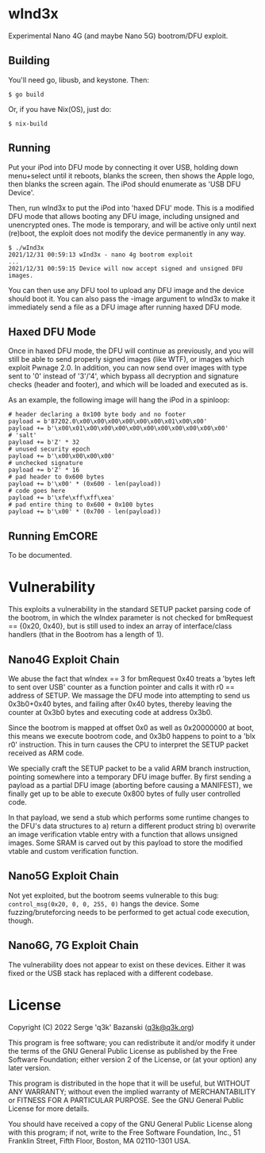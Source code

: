 wInd3x
======

Experimental Nano 4G (and maybe Nano 5G) bootrom/DFU exploit.

Building
--------

You'll need go, libusb, and keystone. Then:

    $ go build

Or, if you have Nix(OS), just do:

    $ nix-build

Running
-------

Put your iPod into DFU mode by connecting it over USB, holding down menu+select until it reboots, blanks the screen, then shows the Apple logo, then blanks the screen again. The iPod should enumerate as 'USB DFU Device'.

Then, run wInd3x to put the iPod into 'haxed DFU' mode. This is a modified DFU mode that allows booting any DFU image, including unsigned and unencrypted ones. The mode is temporary, and will be active only until next (re)boot, the exploit does not modify the device permanently in any way.

    $ ./wInd3x
    2021/12/31 00:59:13 wInd3x - nano 4g bootrom exploit
    ...
    2021/12/31 00:59:15 Device will now accept signed and unsigned DFU images.

You can then use any DFU tool to upload any DFU image and the device should boot it. You can also pass the -image argument to wInd3x to make it immediately send a file as a DFU image after running haxed DFU mode.

Haxed DFU Mode
--------------

Once in haxed DFU mode, the DFU will continue as previously, and you will still be able to send properly signed images (like WTF), or images which exploit Pwnage 2.0. In addition, you can now send over images with type sent to '0' instead of '3'/'4', which bypass all decryption and signature checks (header and footer), and which will be loaded and executed as is.

As an example, the following image will hang the iPod in a spinloop:

    # header declaring a 0x100 byte body and no footer
    payload = b'87202.0\x00\x00\x00\x00\x00\x00\x01\x00\x00'
    payload += b'\x00\x01\x00\x00\x00\x00\x00\x00\x00\x00\x00\x00'
    # 'salt'
    payload += b'Z' * 32
    # unused security epoch
    payload += b'\x00\x00\x00\x00'
    # unchecked signature
    payload += b'Z' * 16
    # pad header to 0x600 bytes
    payload += b'\x00' * (0x600 - len(payload))
    # code goes here
    payload += b'\xfe\xff\xff\xea'
    # pad entire thing to 0x600 + 0x100 bytes
    payload += b'\x00' * (0x700 - len(payload))


Running EmCORE
--------------

To be documented.

Vulnerability
=============

This exploits a vulnerability in the standard SETUP packet parsing code of the bootrom, in which the wIndex parameter is not checked for bmRequest == {0x20, 0x40}, but is still used to index an array of interface/class handlers (that in the Bootrom has a length of 1).

Nano4G Exploit Chain
--------------------

We abuse the fact that wIndex == 3 for bmRequest 0x40 treats a 'bytes left to sent over USB' counter as a function pointer and calls it with r0 == address of SETUP. We massage the DFU mode into attempting to send us 0x3b0+0x40 bytes, and failing after 0x40 bytes, thereby leaving the counter at 0x3b0 bytes and executing code at address 0x3b0.

Since the bootrom is mapped at offset 0x0 as well as 0x20000000 at boot, this means we execute bootrom code, and 0x3b0 happens to point to a 'blx r0' instruction. This in turn causes the CPU to interpret the SETUP packet received as ARM code.

We specially craft the SETUP packet to be a valid ARM branch instruction, pointing somewhere into a temporary DFU image buffer. By first sending a payload as a partial DFU image (aborting before causing a MANIFEST), we finally get up to be able to execute 0x800 bytes of fully user controlled code.

In that payload, we send a stub which performs some runtime changes to the DFU's data structures to a) return a different product string b) overwrite an image verification vtable entry with a function that allows unsigned images. Some SRAM is carved out by this payload to store the modified vtable and custom verification function.

Nano5G Exploit Chain
--------------------

Not yet exploited, but the bootrom seems vulnerable to this bug: `control_msg(0x20, 0, 0, 255, 0)` hangs the device. Some fuzzing/bruteforcing needs to be performed to get actual code execution, though.

Nano6G, 7G Exploit Chain
------------------------

The vulnerability does not appear to exist on these devices. Either it was fixed or the USB stack has replaced with a different codebase.

License
=======

Copyright (C) 2022 Serge 'q3k' Bazanski (q3k@q3k.org)

This program is free software; you can redistribute it and/or modify
it under the terms of the GNU General Public License as published by
the Free Software Foundation; either version 2 of the License, or
(at your option) any later version.

This program is distributed in the hope that it will be useful,
but WITHOUT ANY WARRANTY; without even the implied warranty of
MERCHANTABILITY or FITNESS FOR A PARTICULAR PURPOSE.  See the
GNU General Public License for more details.

You should have received a copy of the GNU General Public License along
with this program; if not, write to the Free Software Foundation, Inc.,
51 Franklin Street, Fifth Floor, Boston, MA 02110-1301 USA.
